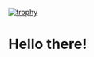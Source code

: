 [![trophy](https://github-profile-trophy.vercel.app/?username=MickielAraya&theme=onedark)](https://github.com/MickielAraya/MickielAraya)

# Hello there!
